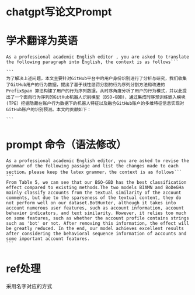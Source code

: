 # chatgpt写论文Prompt




# 学术翻译为英语

````
As a professional academic English editor , you are asked to translate the following paragraph into English, the context is as follows```

```
为了解决上述问题，本文主要针对GitHub平台中的用户身份识别进行了分析与研究，我们收集了GitHub用户的行为数据，提出了基于线性惩罚分割的行为序列分割方法和改进的 PrefixSpan 算法构建了用户的行为序列数据，从时序角度分析了用户的行为模式，并以此提出了一个面向行为序列的GitHub机器人识别模型（BSO-GBD），通过集成时序预训练嵌入模块(TPE）挖掘隐藏在账户行为数据下的机器人特征以及融合GitHub账户的多维特征信息实现对GitHub账户的识别预测。本文的贡献如下：

```
````





# prompt 命令（语法修改） 

````
As a professional academic English editor, you are asked to revise the grammar of the following passage and list the changes made to each section。please keep the latex grammer，the context is as follows```
```
From Table 5, we can see that our BSO-GBD has the best classification effect compared to existing methods.The two models BIAMN and BoDeGHa mainly classify accounts from the textual similarity of the account comments, but due to the sparseness of the textual content, they do not perform well on our dataset.BotHunter, although it takes into account numerous user features, such as account information, account behavior indicators, and text similarity. However, it relies too much on some features, such as whether the account profile contains strings such as 'bot' or not. After removing this information, the effect will be greatly reduced. In the end, our model achieves excellent results after considering the behavioral sequence information of accounts and some important account features.
```
````









# ref处理

采用名字对应的方式




